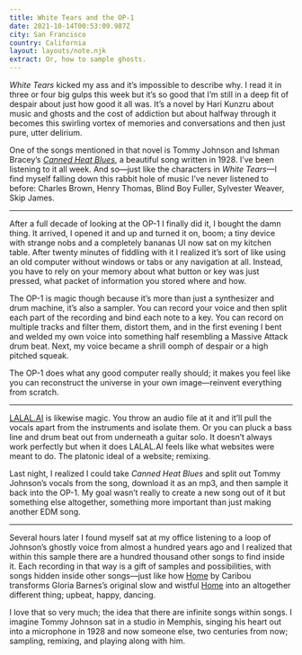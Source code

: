 ```yaml
---
title: White Tears and the OP-1
date: 2021-10-14T00:53:09.987Z
city: San Francisco
country: California
layout: layouts/note.njk
extract: Or, how to sample ghosts.
---
```


_White Tears_ kicked my ass and it’s impossible to describe why. I read it in three or four big gulps this week but it’s so good that I’m still in a deep fit of despair about just how good it all was. It’s a novel by Hari Kunzru about music and ghosts and the cost of addiction but about halfway through it becomes this swirling vortex of memories and conversations and then just pure, utter delirium.

One of the songs mentioned in that novel is Tommy Johnson and Ishman Bracey’s [_Canned Heat Blues_](https://youtu.be/RHw1ugBLS5g), a beautiful song written in 1928. I’ve been listening to it all week. And so—just like the characters in _White Tears_—I find myself falling down this rabbit hole of music I’ve never listened to before: Charles Brown, Henry Thomas, Blind Boy Fuller, Sylvester Weaver, Skip James.

---

After a full decade of looking at the OP-1 I finally did it, I bought the damn thing. It arrived, I opened it and up and turned it on, boom; a tiny device with strange nobs and a completely bananas UI now sat on my kitchen table. After twenty minutes of fiddling with it I realized it’s sort of like using an old computer without windows or tabs or any navigation at all. Instead, you have to rely on your memory about what button or key was just pressed, what packet of information you stored where and how.

The OP-1 is magic though because it’s more than just a synthesizer and drum machine, it’s also a sampler. You can record your voice and then split each part of the recording and bind each note to a key. You can record on multiple tracks and filter them, distort them, and in the first evening I bent and welded my own voice into something half resembling a Massive Attack drum beat. Next, my voice became a shrill oomph of despair or a high pitched squeak.

The OP-1 does what any good computer really should; it makes you feel like you can reconstruct the universe in your own image—reinvent everything from scratch.

---

[LALAL.AI](https://www.lalal.ai/) is likewise magic. You throw an audio file at it and it’ll pull the vocals apart from the instruments and isolate them. Or you can pluck a bass line and drum beat out from underneath a guitar solo. It doesn’t always work perfectly but when it does LALAL.AI feels like what websites were meant to do. The platonic ideal of a website; remixing.

Last night, I realized I could take _Canned Heat Blues_ and split out Tommy Johnson’s vocals from the song, download it as an mp3, and then sample it back into the OP-1. My goal wasn’t really to create a new song out of it but something else altogether, something more important than just making another EDM song.

---

Several hours later I found myself sat at my office listening to a loop of Johnson’s ghostly voice from almost a hundred years ago and I realized that within this sample there are a hundred thousand other songs to find inside it. Each recording in that way is a gift of samples and possibilities, with songs hidden inside other songs—just like how [Home](https://open.spotify.com/track/6oEFRBgGkATGn8ZpQ0TTdl?si=82fe187495374d09) by Caribou transforms Gloria Barnes’s original slow and wistful [Home](https://open.spotify.com/track/5VN2dZer45WzuaorRa242v?si=23f77a06cf7c40b5) into an altogether different thing; upbeat, happy, dancing.

I love that so very much; the idea that there are infinite songs within songs. I imagine Tommy Johnson sat in a studio in Memphis, singing his heart out into a microphone in 1928 and now someone else, two centuries from now; sampling, remixing, and playing along with him.
